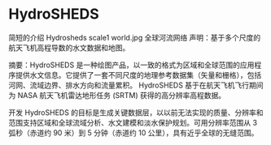 # HydroSHEDS

简短的介绍
Hydrosheds scale1 world.jpg
全球河流网络
声明：基于多个尺度的航天飞机高程导数的水文数据和地图。

摘要：HydroSHEDS 是一种绘图产品，以一致的格式为区域和全球范围的应用程序提供水文信息。它提供了一套不同尺度的地理参考数据集（矢量和栅格），包括河网、流域边界、排水方向和流量累积。 HydroSHEDS 基于在航天飞机飞行期间为 NASA 航天飞机雷达地形任务 (SRTM) 获得的高分辨率高程数据。

开发 HydroSHEDS 的目标是生成关键数据层，以以前无法实现的质量、分辨率和范围支持区域和全球流域分析、水文建模和淡水保护规划。可用分辨率范围从 3 弧秒（赤道约 90 米）到 5 分钟（赤道约 10 公里），具有近乎全球的无缝范围。



